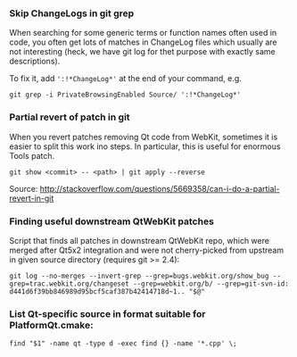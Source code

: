 ### Skip ChangeLogs in git grep

When searching for some generic terms or function names often used in code, you often get lots of matches in ChangeLog files which usually are not interesting (heck, we have git log for thet purpose with exactly same descriptions).

To fix it, add `':!*ChangeLog*'` at the end of your command, e.g.

    git grep -i PrivateBrowsingEnabled Source/ ':!*ChangeLog*'


### Partial revert of patch in git

When you revert patches removing Qt code from WebKit, sometimes it is easier to split this work ino steps. In particular, this is useful for enormous Tools patch.

    git show <commit> -- <path> | git apply --reverse

Source: http://stackoverflow.com/questions/5669358/can-i-do-a-partial-revert-in-git

### Finding useful downstream QtWebKit patches
Script that finds all patches in downstream QtWebKit repo, which were merged after Qt5x2 integration and were not cherry-picked from upstream in given source directory (requires git >= 2.4):

    git log --no-merges --invert-grep --grep=bugs.webkit.org/show_bug --grep=trac.webkit.org/changeset --grep=webkit.org/b/ --grep=git-svn-id: d441d6f39bb846989d95bcf5caf387b42414718d~1.. "$@"

### List Qt-specific source in format suitable for PlatformQt.cmake:

    find "$1" -name qt -type d -exec find {} -name '*.cpp' \;